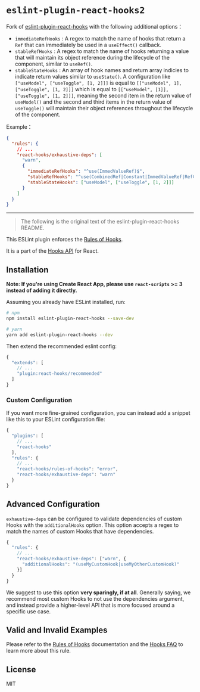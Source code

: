 # `eslint-plugin-react-hooks2`

Fork of
[eslint-plugin-react-hooks](https://github.com/facebook/react/tree/main/packages/eslint-plugin-react-hooks)
with the following additional options：

- `immediateRefHooks` : A regex to match the name of hooks that return a `Ref`
  that can immediately be used in a `useEffect()` callback.
- `stableRefHooks` : A regex to match the name of hooks returning a value that
  will maintain its object reference during the lifecycle of the component,
  similar to `useRef()`.
- `stableStateHooks` : An array of hook names and return array indicies to
  indicate return values similar to `useState()`. A configuration like
  `["useModel", ["useToggle", [1, 2]]]` is equal to
  `[["useModel", 1], ["useToggle", [1, 2]]]` which is equal to
  `[["useModel", [1]], ["useToggle", [1, 2]]]`, meaning the second item in the
  return value of `useModel()` and the second and third items in the return
  value of `useToggle()` will maintain their object references throughout the
  lifecycle of the component.

Example：

```json
{
  "rules": {
    // ...
    "react-hooks/exhaustive-deps": [
      "warn",
      {
        "immediateRefHooks": "^use(ImmedValueRef)$",
        "stableRefHooks": "^use(CombinedRef|Constant|ImmedValueRef|RefCallback|RefGetter)$",
        "stableStateHooks": ["useModel", ["useToggle", [1, 2]]]
      }
    ]
  }
}
```

---

> The following is the original text of the eslint-plugin-react-hooks README.

This ESLint plugin enforces the [Rules of Hooks](https://reactjs.org/docs/hooks-rules.html).

It is a part of the [Hooks API](https://reactjs.org/docs/hooks-intro.html) for React.

## Installation

**Note: If you're using Create React App, please use `react-scripts` >= 3 instead of adding it directly.**

Assuming you already have ESLint installed, run:

```sh
# npm
npm install eslint-plugin-react-hooks --save-dev

# yarn
yarn add eslint-plugin-react-hooks --dev
```

Then extend the recommended eslint config:

```js
{
  "extends": [
    // ...
    "plugin:react-hooks/recommended"
  ]
}
```

### Custom Configuration

If you want more fine-grained configuration, you can instead add a snippet like this to your ESLint configuration file:

```js
{
  "plugins": [
    // ...
    "react-hooks"
  ],
  "rules": {
    // ...
    "react-hooks/rules-of-hooks": "error",
    "react-hooks/exhaustive-deps": "warn"
  }
}
```

## Advanced Configuration

`exhaustive-deps` can be configured to validate dependencies of custom Hooks with the `additionalHooks` option. This option accepts a regex to match the names of custom Hooks that have dependencies.

```js
{
  "rules": {
    // ...
    "react-hooks/exhaustive-deps": ["warn", {
      "additionalHooks": "(useMyCustomHook|useMyOtherCustomHook)"
    }]
  }
}
```

We suggest to use this option **very sparingly, if at all**. Generally saying, we recommend most custom Hooks to not use the dependencies argument, and instead provide a higher-level API that is more focused around a specific use case.

## Valid and Invalid Examples

Please refer to the [Rules of Hooks](https://reactjs.org/docs/hooks-rules.html) documentation and the [Hooks FAQ](https://reactjs.org/docs/hooks-faq.html#what-exactly-do-the-lint-rules-enforce) to learn more about this rule.

## License

MIT
